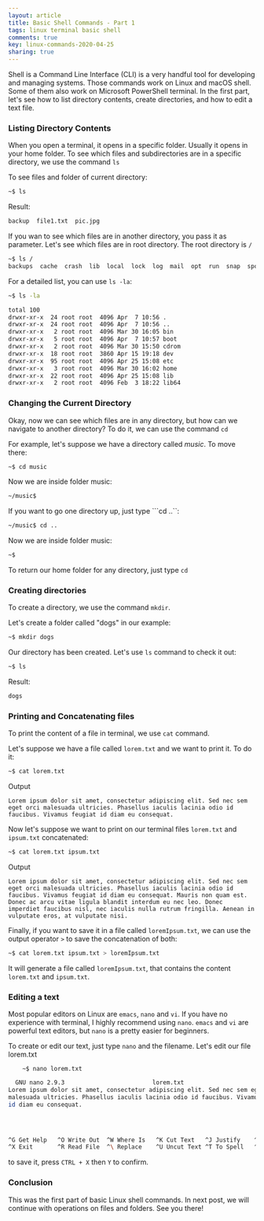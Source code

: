 ```yaml
---
layout: article
title: Basic Shell Commands - Part 1
tags: linux terminal basic shell
comments: true
key: linux-commands-2020-04-25
sharing: true
---
```




Shell is a Command Line Interface (CLI) is a very handful tool for developing and managing systems. Those commands work on Linux and macOS shell. Some of them also work on Microsoft PowerShell terminal. In the first part, let's see how to list directory contents, create directories, and how to edit a text file.

### Listing Directory Contents

When you open a terminal, it opens in a specific folder. Usually it opens in your home folder. To see which files and subdirectories are in a specific directory, we use the command ```ls```

To see files and folder of current directory:
```bash
~$ ls 
```
Result:
```bash
backup  file1.txt  pic.jpg
```


If you wan to see which files are in another directory, you pass it as parameter. Let's see which files are in root directory. The root directory is ```/```

```bash
~$ ls /
backups  cache  crash  lib  local  lock  log  mail  opt  run  snap  spool  tmp
```

For a detailed list, you can use ```ls -la```:

```bash
~$ ls -la
```
```bash
total 100
drwxr-xr-x  24 root root  4096 Apr  7 10:56 .
drwxr-xr-x  24 root root  4096 Apr  7 10:56 ..
drwxr-xr-x   2 root root  4096 Mar 30 16:05 bin
drwxr-xr-x   5 root root  4096 Apr  7 10:57 boot
drwxr-xr-x   2 root root  4096 Mar 30 15:50 cdrom
drwxr-xr-x  18 root root  3860 Apr 15 19:18 dev
drwxr-xr-x  95 root root  4096 Apr 25 15:08 etc
drwxr-xr-x   3 root root  4096 Mar 30 16:02 home
drwxr-xr-x  22 root root  4096 Apr 25 15:08 lib
drwxr-xr-x   2 root root  4096 Feb  3 18:22 lib64
```


	
### Changing the Current Directory

Okay, now we can see which files are in any directory, but how can we navigate to another directory? To do it, we can use the command ```cd```

For example, let's suppose we have a directory called *music*. To move there:
```bash
~$ cd music
```
Now we are inside folder music:
```bash
~/music$
```

If you want to go one directory up, just type ```cd ..``:
```bash
~/music$ cd ..
```
Now we are inside folder music:
```bash
~$
```
To return our home folder for any directory, just type ```cd```
	
### Creating directories

To create a directory, we use the command ```mkdir```.

Let's create a folder called "dogs" in our example:

```bash
~$ mkdir dogs
```
Our directory has been created. Let's use ```ls``` command to check it out: 
```bash
~$ ls
```
Result:
```bash
dogs
```

### Printing and Concatenating files

To print the content of a file in terminal, we use ```cat``` command. 

Let's suppose we have a file called ```lorem.txt``` and we want to print it. To do it:
```bash
~$ cat lorem.txt
```
Output
```
Lorem ipsum dolor sit amet, consectetur adipiscing elit. Sed nec sem eget orci malesuada ultricies. Phasellus iaculis lacinia odio id faucibus. Vivamus feugiat id diam eu consequat.  
```

Now let's suppose we want to print on our terminal files ```lorem.txt``` and ```ipsum.txt``` concatenated:
```bash
~$ cat lorem.txt ipsum.txt
```
Output
```
Lorem ipsum dolor sit amet, consectetur adipiscing elit. Sed nec sem eget orci malesuada ultricies. Phasellus iaculis lacinia odio id faucibus. Vivamus feugiat id diam eu consequat. Mauris non quam est. Donec ac arcu vitae ligula blandit interdum eu nec leo. Donec imperdiet faucibus nisl, nec iaculis nulla rutrum fringilla. Aenean in vulputate eros, at vulputate nisi.
```

Finally, if you want to save it in a file called ```loremIpsum.txt```, we can use the output operator ```>``` to save the concatenation of both:

```bash
~$ cat lorem.txt ipsum.txt > loremIpsum.txt
```
It will generate a file called ```loremIpsum.txt```, that contains the content ```lorem.txt``` and ```ipsum.txt```.

	
### Editing a text

Most popular editors on Linux are ```emacs```, ```nano``` and ```vi```. If you have no experience with terminal, I highly recommend using ```nano```. ```emacs``` and ```vi``` are powerful text editors, but ```nano``` is a pretty easier for beginners.

To create or edit our text, just type ```nano``` and the filename. Let's edit our file lorem.txt

```shell
	~$ nano lorem.txt
```
```bash
  GNU nano 2.9.3                         lorem.txt                                    
Lorem ipsum dolor sit amet, consectetur adipiscing elit. Sed nec sem eget orci
malesuada ultricies. Phasellus iaculis lacinia odio id faucibus. Vivamus feugiat 
id diam eu consequat.  



                                                                                      
^G Get Help   ^O Write Out  ^W Where Is   ^K Cut Text   ^J Justify    ^C Cur Pos
^X Exit       ^R Read File  ^\ Replace    ^U Uncut Text ^T To Spell   ^_ Go To Line
```

to save it, press ```CTRL + X``` then ```Y``` to confirm.

### Conclusion

This was the first part of basic Linux shell commands. In next post, we will continue with  operations on files and folders. See you there!